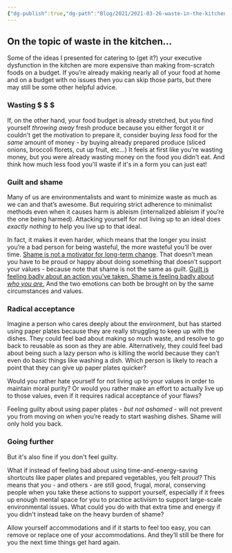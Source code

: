 ```yaml
---
{"dg-publish":true,"dg-path":"Blog/2021/2021-03-26-waste-in-the-kitchen.md","permalink":"/blog/2021/2021-03-26-waste-in-the-kitchen/","title":"Waste in the kitchen - a mindset shift","tags":["kitchen"],"noteIcon":"","created":"","updated":"2023-07-30T23:48:43.995-04:00"}
---
```



## On the topic of waste in the kitchen...

Some of the ideas I presented for catering to (get it?) your executive dysfunction in the kitchen are more expensive than making from-scratch foods on a budget. If you’re already making nearly all of your food at home and on a budget with no issues then you can skip those parts, but there may still be some other helpful advice.

### Wasting $ $ $

If, on the other hand, your food budget is already stretched, but you find yourself _throwing away_ fresh produce because you either forgot it or couldn't get the motivation to prepare it, consider buying _less_ food for the _same_ amount of money - by buying already prepared produce (sliced onions, broccoli florets, cut up fruit, etc...) It feels at first like you're wasting money, but you were already wasting money on the food you didn't eat. And think how much less food you'll waste if it's in a form you can just eat!

### Guilt and shame

Many of us are environmentalists and want to minimize waste as much as we can and that’s awesome. But requiring strict adherence to minimalist methods even when it causes harm is ableism (internalized ableism if you’re the one being harmed). Attacking yourself for not living up to an ideal does _exactly nothing_ to help you live up to that ideal.

In fact, it makes it even harder, which means that the longer you insist you’re a bad person for being wasteful, the more wasteful you’ll be over time. [Shame is not a motivator for long-term change](https://www.scientificamerican.com/article/the-scientific-underpinnings-and-impacts-of-shame/). That doesn’t mean you have to be proud or happy about doing something that doesn’t support your values - because note that shame is not the same as guilt. [Guilt is feeling badly about an action you’ve taken. Shame is feeling badly about _who you are_.](https://positivepsychology.com/shame-guilt/) And the two emotions can both be brought on by the same circumstances and values.

### Radical acceptance

Imagine a person who cares deeply about the environment, but has started using paper plates because they are really struggling to keep up with the dishes. They could feel bad about making so much waste, and resolve to go back to reusable as soon as they are able. Alternatively, they could feel bad about being such a lazy person who is killing the world because they can’t even do basic things like washing a dish. Which person is likely to reach a point that they can give up paper plates quicker?

Would you rather hate yourself for not living up to your values in order to maintain moral purity? Or would you rather make an effort to actually live up to those values, even if it requires radical acceptance of your flaws?

Feeling guilty about using paper plates - _but not ashamed_ - will not prevent you from moving on when you’re ready to start washing dishes. Shame will only hold you back.

### Going further

But it's also fine if you don't feel guilty.

What if instead of feeling bad about using time-and-energy-saving shortcuts like paper plates and prepared vegetables, you felt _proud?_ This means that you - and others - are still good, frugal, moral, conserving people when you take these actions to support yourself, especially if it frees up enough mental space for you to practice activism to support large-scale environmental issues. What could you do with that extra time and energy if you didn't instead take on the heavy burden of shame?

Allow yourself accommodations and if it starts to feel too easy, you can remove or replace one of your accommodations. And they’ll still be there for you the next time things get hard again.
